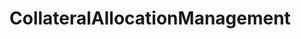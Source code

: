 # CollateralAllocationManagement   

<script src="https://unpkg.com/@stoplight/elements/web-components.min.js"></script>
<link rel="stylesheet" href="https://unpkg.com/@stoplight/elements/styles.min.css">

<elements-api
  apiDescriptionUrl="CollateralAllocationManagement.yaml"
  layout="sidebar"
  router="hash"
  hideTryIt="false"
  hideSchemas="false"
  hideInternal="false"
/>